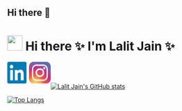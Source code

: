 ## Hi there 👋

<!--
**lalitjain98/lalitjain98** is a ✨ _special_ ✨ repository because its `README.md` (this file) appears on your GitHub profile.

Here are some ideas to get you started:

- 🔭 I’m currently working on ...
- 🌱 I’m currently learning ...
- 👯 I’m looking to collaborate on ...
- 🤔 I’m looking for help with ...
- 💬 Ask me about ...
- 📫 How to reach me: ...
- 😄 Pronouns: ...
- ⚡ Fun fact: ...
-->

# <img src="https://raw.githubusercontent.com/MartinHeinz/MartinHeinz/master/wave.gif" width="35" height="35" > Hi there ✨   I'm Lalit Jain ✨



<a href="https://www.linkedin.com/in/lalit138/"><img src="./assets/linkedin.png" width="50" height="50" align="left"></a> 
<a href="https://www.instagram.com/jain.lalit138/"><img src="./assets/logo-instagram-png-2431.png" width="50" height="50" align="left"></a>  
<br>                    



<!-- ##### Hi, I graduated with a Bachelor of Technology in Computer Science & Engineering (2016 - 2020) from the Central University of Haryana, Mahendergarh ( India ).

#### I love to explore more in Every Tech with different view and Enjoy this Learning time. This Positive Learning passion builds My Strength which helps to survive me in most hardest of Times and also helps to continue my Learning !    -->




<!-- - 🔭 I’m currently working on to <b> Grow My Skills More & more...</b>
- 👯 I’m looking to collaborate on open source projects...  -->




[![Lalit Jain's GitHub stats](https://github-readme-stats.vercel.app/api?username=lalitjain98&show_icons=true&theme=highcontrast&layout=compact)](https://github.com/lalitjain98/github-readme-stats)





[![Top Langs](https://github-readme-stats.vercel.app/api/top-langs/?username=lalitjain98&langs_count=15&layout=compact&theme=highcontrast&show_icons=true)](https://github.com/lalitjain98/github-readme-stats)
